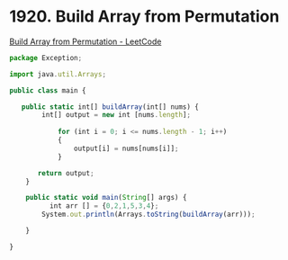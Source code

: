 # 1920. Build Array from Permutation

[Build Array from Permutation - LeetCode](https://leetcode.com/problems/build-array-from-permutation/description/)

```jsx
package Exception;

import java.util.Arrays;

public class main {

   public static int[] buildArray(int[] nums) {
        int[] output = new int [nums.length];
        
            for (int i = 0; i <= nums.length - 1; i++) 
            {
                output[i] = nums[nums[i]];
            }

       return output; 
    }

    public static void main(String[] args) {
	      int arr [] = {0,2,1,5,3,4};
        System.out.println(Arrays.toString(buildArray(arr)));

    }

}
```